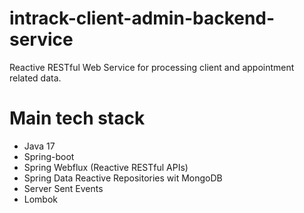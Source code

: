 # intrack-client-admin-backend-service
Reactive RESTful Web Service for processing client and appointment related data.

# Main tech stack

* Java 17
* Spring-boot
* Spring Webflux (Reactive RESTful APIs)
* Spring Data Reactive Repositories wit MongoDB
* Server Sent Events 
* Lombok
